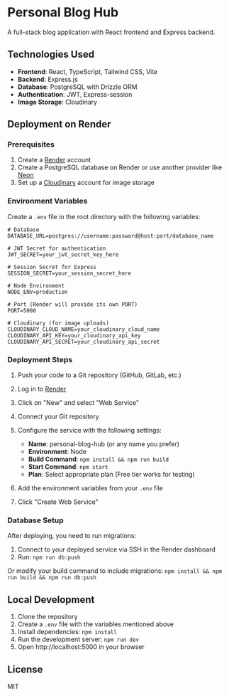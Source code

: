 # Personal Blog Hub

A full-stack blog application with React frontend and Express backend.

## Technologies Used

- **Frontend**: React, TypeScript, Tailwind CSS, Vite
- **Backend**: Express.js
- **Database**: PostgreSQL with Drizzle ORM
- **Authentication**: JWT, Express-session
- **Image Storage**: Cloudinary

## Deployment on Render

### Prerequisites

1. Create a [Render](https://render.com/) account
2. Create a PostgreSQL database on Render or use another provider like [Neon](https://neon.tech)
3. Set up a [Cloudinary](https://cloudinary.com/) account for image storage

### Environment Variables

Create a `.env` file in the root directory with the following variables:

```
# Database
DATABASE_URL=postgres://username:password@host:port/database_name

# JWT Secret for authentication
JWT_SECRET=your_jwt_secret_key_here

# Session Secret for Express
SESSION_SECRET=your_session_secret_here

# Node Environment
NODE_ENV=production

# Port (Render will provide its own PORT)
PORT=5000

# Cloudinary (for image uploads)
CLOUDINARY_CLOUD_NAME=your_cloudinary_cloud_name
CLOUDINARY_API_KEY=your_cloudinary_api_key
CLOUDINARY_API_SECRET=your_cloudinary_api_secret
```

### Deployment Steps

1. Push your code to a Git repository (GitHub, GitLab, etc.)
2. Log in to [Render](https://render.com/)
3. Click on "New" and select "Web Service"
4. Connect your Git repository
5. Configure the service with the following settings:

   - **Name**: personal-blog-hub (or any name you prefer)
   - **Environment**: Node
   - **Build Command**: `npm install && npm run build`
   - **Start Command**: `npm start`
   - **Plan**: Select appropriate plan (Free tier works for testing)

6. Add the environment variables from your `.env` file
7. Click "Create Web Service"

### Database Setup

After deploying, you need to run migrations:

1. Connect to your deployed service via SSH in the Render dashboard
2. Run: `npm run db:push`

Or modify your build command to include migrations:
`npm install && npm run build && npm run db:push`

## Local Development

1. Clone the repository
2. Create a `.env` file with the variables mentioned above
3. Install dependencies: `npm install`
4. Run the development server: `npm run dev`
5. Open http://localhost:5000 in your browser

## License

MIT 